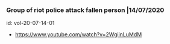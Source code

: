 ### Group of riot police attack fallen person |14/07/2020
  
id: vol-20-07-14-01
  
* https://www.youtube.com/watch?v=2WgiinLuMdM
